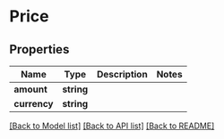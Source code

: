 # Price

## Properties
Name | Type | Description | Notes
------------ | ------------- | ------------- | -------------
**amount** | **string** |  | 
**currency** | **string** |  | 

[[Back to Model list]](../README.md#documentation-for-models) [[Back to API list]](../README.md#documentation-for-api-endpoints) [[Back to README]](../README.md)


